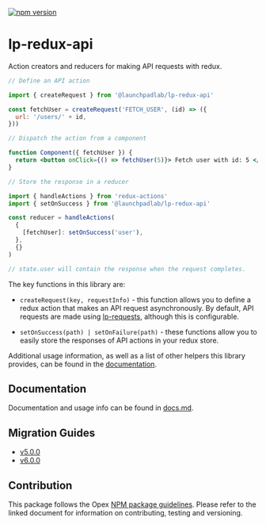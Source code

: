 [![npm version](https://badge.fury.io/js/%40launchpadlab%2Flp-redux-api.svg)](https://badge.fury.io/js/%40launchpadlab%2Flp-redux-api)

# lp-redux-api

Action creators and reducers for making API requests with redux.

```jsx
// Define an API action

import { createRequest } from '@launchpadlab/lp-redux-api'

const fetchUser = createRequest('FETCH_USER', (id) => ({
  url: '/users/' + id,
}))

// Dispatch the action from a component

function Component({ fetchUser }) {
  return <button onClick={() => fetchUser(5)}> Fetch user with id: 5 </button>
}

// Store the response in a reducer

import { handleActions } from 'redux-actions'
import { setOnSuccess } from '@launchpadlab/lp-redux-api'

const reducer = handleActions(
  {
    [fetchUser]: setOnSuccess('user'),
  },
  {}
)

// state.user will contain the response when the request completes.
```

The key functions in this library are:

- `createRequest(key, requestInfo)` - this function allows you to define a redux action that makes an API request asynchronously. By default, API requests are made using [lp-requests](https://github.com/LaunchPadLab/lp-requests), although this is configurable.

- `setOnSuccess(path) | setOnFailure(path)` - these functions allow you to easily store the responses of API actions in your redux store.

Additional usage information, as well as a list of other helpers this library provides, can be found in the [documentation](#documentation).

## Documentation

Documentation and usage info can be found in [docs.md](docs.md).

## Migration Guides

- [v5.0.0](migration-guides/v5.0.0.md)
- [v6.0.0](migration-guides/v6.0.0.md)

## Contribution

This package follows the Opex [NPM package guidelines](https://github.com/LaunchPadLab/opex/blob/master/gists/npm-package-guidelines.md). Please refer to the linked document for information on contributing, testing and versioning.
